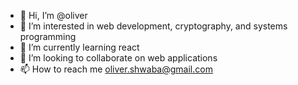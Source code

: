 - 👋 Hi, I’m @oliver 
- 👀 I’m interested in web development, cryptography, and systems programming
- 🌱 I’m currently learning react
- 💞️ I’m looking to collaborate on web applications
- 📫 How to reach me  oliver.shwaba@gmail.com

<!---
CryptoGraphi/CryptoGraphi is a ✨ special ✨ repository because its `README.md` (this file) appears on your GitHub profile.
You can click the Preview link to take a look at your changes.
--->
